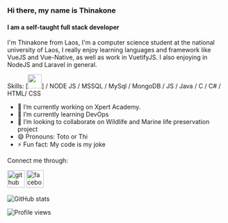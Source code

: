 ### Hi there, my name is Thinakone
#### I am a self-taught full stack developer
I'm Thinakone from Laos, I'm a computer science student at the national university of Laos, I really enjoy learning languages and framework like VueJS and Vue-Native, as well as work in VuetifyJS. I also enjoying in NodeJS and Laravel in general.

Skills:   [<img height="32" width="32" src="https://cdn.jsdelivr.net/npm/simple-icons@v3/icons/vue-dot-js.svg" />]
/ NODE JS / MSSQL / MySql / MongoDB / JS / Java / C / C# / HTML/ CSS

- 🔭 I’m currently working on Xpert Academy. 
- 🌱 I’m currently learning DevOps 
- 👯 I’m looking to collaborate on Wildlife and Marine life preservation project 
- 😄 Pronouns: Toto or Thi 
- ⚡ Fun fact: My code is my joke 

Connect me through:

[<img src='https://cdn.jsdelivr.net/npm/simple-icons@3.0.1/icons/github.svg' alt='github' height='40'>](https://github.com/Toto-thi)  [<img src='https://cdn.jsdelivr.net/npm/simple-icons@3.0.1/icons/facebook.svg' alt='facebook' height='40'>](https://www.facebook.com/TotoThii)  



![GitHub stats](https://github-readme-stats.vercel.app/api?username=Toto-thi&show_icons=true)  

![Profile views](https://gpvc.arturio.dev/Toto-thi)  
